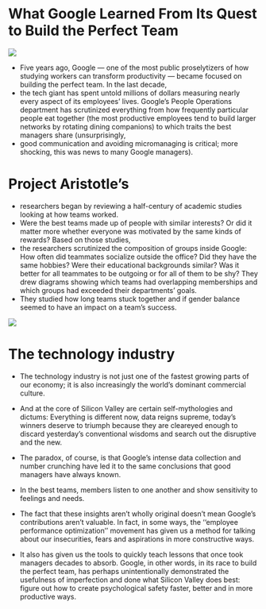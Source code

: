 # What Google Learned From Its Quest to Build the Perfect Team 
![](https://static01.nyt.com/images/2016/02/28/magazine/28mag-teams1/28mag-teams1-superJumbo.jpg?quality=90&auto=webp)

* Five years ago, Google — one of the most public proselytizers of how studying workers can transform productivity — became focused on building the perfect team. In the last decade, 
* the tech giant has spent untold millions of dollars measuring nearly every aspect of its employees’ lives. Google’s People Operations department has scrutinized everything from how frequently particular people eat together (the most productive employees tend to build larger networks by rotating dining companions) to which traits the best managers share (unsurprisingly, 
* good communication and avoiding micromanaging is critical; more shocking, this was news to many Google managers).


# Project Aristotle’s
 * researchers began by reviewing a half-century of academic studies looking at how teams worked.
 *  Were the best teams made up of people with similar interests? Or did it matter more whether everyone was motivated by the same kinds of rewards? Based on those studies,
 *  the researchers scrutinized the composition of groups inside Google: How often did teammates socialize outside the office? Did they have the same hobbies? Were their educational backgrounds similar? Was it better for all teammates to be outgoing or for all of them to be shy? They drew diagrams showing which teams had overlapping memberships and which groups had exceeded their departments’ goals. 
 * They studied how long teams stuck together and if gender balance seemed to have an impact on a team’s success.

 ![](https://static01.nyt.com/images/2016/02/28/magazine/28mag-teams2/28mag-teams2-jumbo.jpg?quality=90&auto=webp)


 # The technology industry
  * The technology industry is not just one of the fastest growing parts of our economy; it is also increasingly the world’s dominant commercial culture.
  *  And at the core of Silicon Valley are certain self-mythologies and dictums: Everything is different now, data reigns supreme, today’s winners deserve to triumph because they are cleareyed enough to discard yesterday’s conventional wisdoms and search out the disruptive and the new.

* The paradox, of course, is that Google’s intense data collection and number crunching have led it to the same conclusions that good managers have always known.
*  In the best teams, members listen to one another and show sensitivity to feelings and needs.

* The fact that these insights aren’t wholly original doesn’t mean Google’s contributions aren’t valuable. In fact, in some ways, the ‘‘employee performance optimization’’ movement has given us a method for talking about our insecurities, fears and aspirations in more constructive ways.
*  It also has given us the tools to quickly teach lessons that once took managers decades to absorb. Google, in other words, in its race to build the perfect team, has perhaps unintentionally demonstrated the usefulness of imperfection and done what Silicon Valley does best: figure out how to create psychological safety faster, better and in more productive ways.


